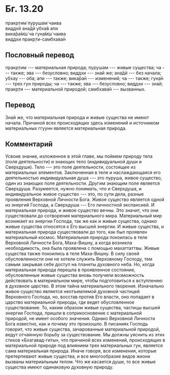 # Бг. 13.20
пракр̣тим̇ пурушам̇ чаива<br/>
виддхй ана̄дӣ убха̄в апи<br/>
вика̄ра̄м̇ш́ ча гун̣а̄м̇ш́ чаива<br/>
виддхи пракр̣ти-самбхава̄н
## Пословный перевод

пракр̣тим --- материальная природа; пурушам --- живые существа; ча ---
также; эва --- безусловно; виддхи --- знай же; ана̄дӣ --- без начала;
убхау --- оба; апи --- также; вика̄ра̄н --- изменений; ча --- также; гун̣а̄н
--- трех гун природы; ча --- также; эва --- безусловно; виддхи --- знай;
пракр̣ти --- материальной природой; самбхава̄н --- вызванных.

## Перевод

Знай же, что материальная природа и живые существа не имеют начала.
Причиной всех происходящих здесь изменений и источником материальных
ггуунн является материальная природа.

## Комментарий

Усвоив знание, изложенное в этой главе, мы поймем природу тела (поля
деятельности) и знающих тело (индивидуальной души и Сверхдуши). Тело ---
это поле деятельности, состоящее из материальных элементов. Заключенная
в теле и наслаждающаяся его деятельностью индивидуальная душа --- это
пуруша, живое существо, один из знающих поле деятельности. Другим
знающим поле является Сверхдуша. Разумеется, нужно понимать, что и
Сверхдуша, и индивидуальное живое существо --- это, по сути дела, разные
проявления Верховной Личности Бога. Живое существо является одной из
энергий Господа, а Сверхдуша --- Его личностной экспансией. И
материальная природа, и живое существо вечны. Это значит, что они
существовали до сотворения материального мира. Материальный мир
возникает из энергии Господа, так же как и живые существа, однако живые
существа относятся к Его высшей энергии. И живые существа, и
материальная природа существовали до того, как был проявлен материальный
космос. Материальная природа покоилась в теле Верховной Личности Бога,
Маха-Вишну, а когда возникла необходимость, она была проявлена с помощью
махаттаттвы. Живые существа также покоились в теле Маха-Вишну. В силу
своей обусловленности они не хотели служить Верховному Господу, тем
самым закрывая себе доступ на планеты духовного неба. Но, когда
материальная природа перешла в проявленное состояние, обусловленные
живые существа вновь получили возможность действовать в материальном
мире, чтобы подготовиться к вступлению в духовное царство. В этом тайна
материального творения. Изначально живое существо является неотъемлемой
духовной частицей Верховного Господа, но, восстав против Его власти, оно
попадает в царство материальной природы, где ведет обусловленное
существование. То, каким образом живые существа, частицы высшей энергии
Господа, пришли в соприкосновение с материальной природой, не имеет
особого значения. Однако Верховной Личности Бога известно, как и почему
это произошло. В писаниях Господь говорит, что живые существа,
зачарованные материальной природой, ведут отчаянную борьбу за
существование. Мы должны уяснить из этих стихов «Бхагавад-гиты», что
причиной всех изменений, происходящих в материальной природе под
влиянием трех материальных гун, является сама материальная природа.
Иначе говоря, все изменения, которые претерпевают живые существа, и все
многообразие видов жизни вызваны материальным телом. Что же касается
души, то все живые существа имеют одинаковую духовную природу.
